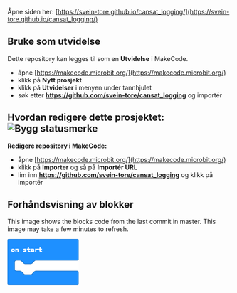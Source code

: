 
Åpne siden her: [https://svein-tore.github.io/cansat_logging/](https://svein-tore.github.io/cansat_logging/)

## Bruke som utvidelse

Dette  repository kan legges til som en **Utvidelse** i MakeCode.

* åpne [https://makecode.microbit.org/](https://makecode.microbit.org/)
* klikk på **Nytt prosjekt**
* klikk på **Utvidelser** i menyen under tannhjulet
* søk etter **https://github.com/svein-tore/cansat_logging** og importér

## Hvordan redigere dette prosjektet: ![Bygg statusmerke](https://github.com/svein-tore/cansat_logging/workflows/MakeCode/badge.svg)

**Redigere repository i MakeCode:**

* åpne [https://makecode.microbit.org/](https://makecode.microbit.org/)
* klikk på **Importer** og så på **Importér URL**
* lim inn **https://github.com/svein-tore/cansat_logging** og klikk på importér

## Forhåndsvisning av blokker

This image shows the blocks code from the last commit in master.
This image may take a few minutes to refresh.

![En opptegnet visning av blokkene](https://github.com/svein-tore/cansat_logging/raw/master/.github/makecode/blocks.png)


